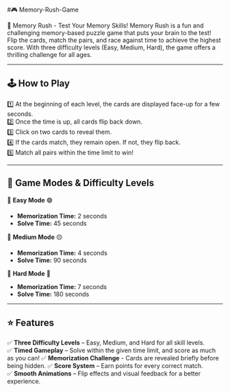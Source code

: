 #🎮 Memory-Rush-Game

🧠 Memory Rush - Test Your Memory Skills! Memory Rush is a fun and challenging memory-based puzzle game that puts your brain to the test! Flip the cards, match the pairs, and race against time to achieve the highest score. With three difficulty levels (Easy, Medium, Hard), the game offers a thrilling challenge for all ages.


---

## 🕹️ How to Play  
1️⃣ At the beginning of each level, the cards are displayed face-up for a few seconds.  
2️⃣ Once the time is up, all cards flip back down.  
3️⃣ Click on two cards to reveal them.  
4️⃣ If the cards match, they remain open. If not, they flip back.  
5️⃣ Match all pairs within the time limit to win!  

---

## 🎯 Game Modes & Difficulty Levels  

🔹 **Easy Mode** 🟢  
  - **Memorization Time:** 2 seconds  
  - **Solve Time:** 45 seconds  

🔹 **Medium Mode** 🟡  
  - **Memorization Time:** 4 seconds  
  - **Solve Time:** 90 seconds  

🔹 **Hard Mode** 🔴  
  - **Memorization Time:** 7 seconds  
  - **Solve Time:** 180 seconds  

---

## ⭐ Features  

✅ **Three Difficulty Levels** – Easy, Medium, and Hard for all skill levels.  
✅ **Timed Gameplay** – Solve within the given time limit, and score as much as you can!
✅ **Memorization Challenge** - Cards are revealed briefly before being hidden.
✅ **Score System** – Earn points for every correct match.  
✅ **Smooth Animations** – Flip effects and visual feedback for a better experience.    
  


